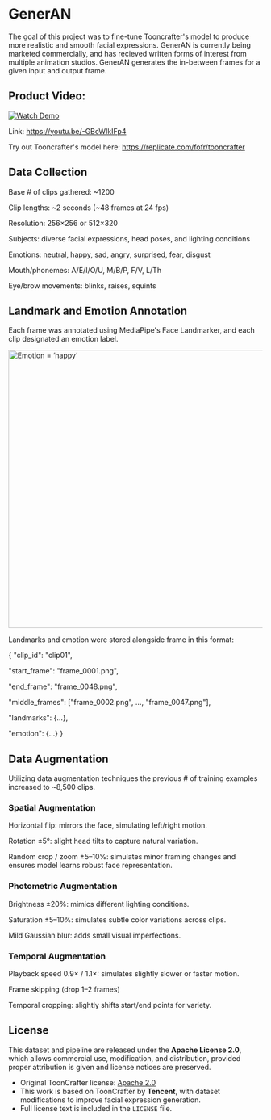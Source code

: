 # GenerAN
The goal of this project was to fine-tune Tooncrafter's model to produce more realistic and smooth facial expressions. GenerAN is currently being marketed commercially, and has recieved written forms of interest from multiple animation studios. GenerAN generates the in-between frames for a given input and output frame.

## Product Video:
[![Watch Demo](https://img.youtube.com/vi/-GBcWIkIFp4/0.jpg)](https://youtu.be/-GBcWIkIFp4)

Link: https://youtu.be/-GBcWIkIFp4

Try out Tooncrafter's model here: https://replicate.com/fofr/tooncrafter

## Data Collection

Base # of clips gathered: ~1200

Clip lengths: ~2 seconds (~48 frames at 24 fps)

Resolution: 256×256 or 512×320

Subjects: diverse facial expressions, head poses, and lighting conditions

Emotions: neutral, happy, sad, angry, surprised, fear, disgust

Mouth/phonemes: A/E/I/O/U, M/B/P, F/V, L/Th

Eye/brow movements: blinks, raises, squints

## Landmark and Emotion Annotation

Each frame was annotated using MediaPipe's Face Landmarker, and each clip designated an emotion label. 

<img width="1000" height="551" alt="Emotion = ‘happy’" src="https://github.com/user-attachments/assets/76cb6997-193a-4717-af5f-bd891e5655c8" />

Landmarks and emotion were stored alongside frame in this format:

{
  "clip_id": "clip01",
  
  "start_frame": "frame_0001.png",
  
  "end_frame": "frame_0048.png",
  
  "middle_frames": ["frame_0002.png", ..., "frame_0047.png"],
  
  "landmarks": {...},
  
  "emotion": {...}
}
## Data Augmentation

Utilizing data augmentation techniques the previous # of training examples increased to ~8,500 clips. 

### Spatial Augmentation

Horizontal flip: mirrors the face, simulating left/right motion.

Rotation ±5°: slight head tilts to capture natural variation.

Random crop / zoom ±5–10%: simulates minor framing changes and ensures model learns robust face representation.

### Photometric Augmentation

Brightness ±20%: mimics different lighting conditions.

Saturation ±5–10%: simulates subtle color variations across clips.

Mild Gaussian blur: adds small visual imperfections.

### Temporal Augmentation

Playback speed 0.9× / 1.1×: simulates slightly slower or faster motion.

Frame skipping (drop 1–2 frames)

Temporal cropping: slightly shifts start/end points for variety.

## License

This dataset and pipeline are released under the **Apache License 2.0**, which allows commercial use, modification, and distribution, provided proper attribution is given and license notices are preserved.

- Original ToonCrafter license: [Apache 2.0](http://www.apache.org/licenses/LICENSE-2.0)
- This work is based on ToonCrafter by **Tencent**, with dataset modifications to improve facial expression generation.
- Full license text is included in the `LICENSE` file.



